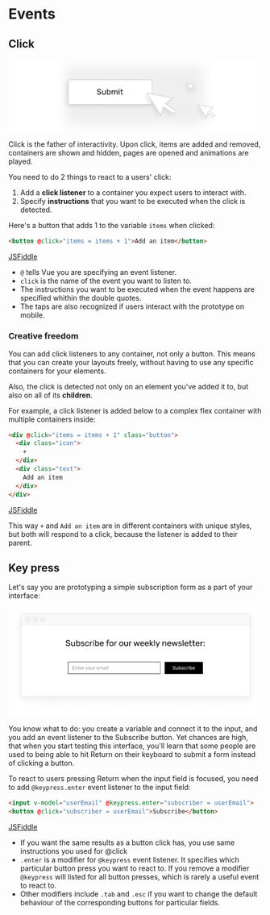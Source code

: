 # Events

## Click

![clicks illustration](./images/events-events.png)

Click is the father of interactivity. Upon click, items are added and removed, containers are shown and hidden, pages are opened and animations are played. 

You need to do 2 things to react to a users' click:

1. Add a **click listener** to a container you expect users to interact with.
2. Specify **instructions** that you want to be executed when the click is detected.

Here's a button that adds 1 to the variable `items` when clicked:

```html
<button @click="items = items + 1">Add an item</button>
```
<div class="jsfiddle-link"><a href="https://jsfiddle.net/andgordy/eywraw8t/498829/" target="_blank">JSFiddle</a></div>

- `@` tells Vue you are specifying an event listener.
- `click` is the name of the event you want to listen to.
- The instructions you want to be executed when the event happens are specified whithin the double quotes. 
- The taps are also recognized if users interact with the prototype on mobile.

### Creative freedom

You can add click listeners to any container, not only a button. This means that you can create your layouts freely, without having to use any specific containers for your elements.

Also, the click is detected not only on an element you've added it to, but also on all of its **children**.

For example, a click listener is added below to a complex flex container with multiple containers inside:

```html
<div @click="items = items + 1" class="button">
  <div class="icon">
    +
  </div>
  <div class="text">
    Add an item
  </div>
</div>
```
<div class="jsfiddle-link"><a href="https://jsfiddle.net/andgordy/mqhb2v30/46/" target="_blank">JSFiddle</a></div>

This way `+` and `Add an item` are in different containers with unique styles, but both will respond to a click, because the listener is added to their parent. 

## Key press

Let's say you are prototyping a simple subscription form as a part of your interface:

![newsletter subscription interface](./images/events-subscription.png)

You know what to do: you create a variable and connect it to the input, and you add an event listener to the Subscribe button. Yet chances are high, that when you start testing this interface, you'll learn that some people are used to being able to hit Return on their keyboard to submit a form instead of clicking a button.

To react to users pressing Return when the input field is focused, you need to add `@keypress.enter` event listener to the input field:

```html
<input v-model="userEmail" @keypress.enter="subscriber = userEmail">
<button @click="subscriber = userEmail">Subscribe</button>
```
<div class="jsfiddle-link"><a href="https://jsfiddle.net/andgordy/eywraw8t/498871/" target="_blank">JSFiddle</a></div>

- If you want the same results as a button click has, you use same instructions you used for @click
- `.enter` is a modifier for `@keypress` event listener. It specifies which particular button press you want to react to. If you remove a modifier `@keypress` will listed for all button presses, which is rarely a useful event to react to.
- Other modifiers include `.tab` and `.esc` if you want to change the default behaviour of the corresponding buttons for particular fields.